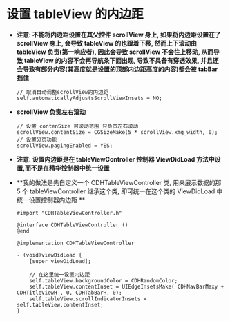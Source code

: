 # 设置 tableView 的内边距

- **注意: 不能将内边距设置在其父控件 scrollView 身上, 如果将内边距设置在了 scrollView 身上, 会导致 tableView 的也跟着下移, 然而上下滚动由 tableView 负责(第一响应者), 因此会导致 scrollView 不会往上移动, 从而导致 tableView 的内容不会再导航条下面出现, 导致不具备有穿透效果, 并且还会导致有部分内容(其高度就是设置的顶部内边距高度的内容)都会被 tabBar 挡住**

  ```objc
  // 取消自动调整scrollView的内边距
  self.automaticallyAdjustsScrollViewInsets = NO;
  ```

- **scrollView 负责左右滚动**

  ```objc
  // 设置 contenSize 可滚动范围 只负责左右滚动
  scrollView.contentSize = CGSizeMake(5 * scrollView.xmg_width, 0);
  // 设置分页功能
  scrollView.pagingEnabled = YES;
  ```


- **注意: 设置内边距是在 tableViewController 控制器 ViewDidLoad 方法中设置,而不是在精华控制器中统一设置**
- **我的做法是先自定义一个  CDHTableViewController 类, 用来展示数据的那 5 个 tableViewController 继承这个类, 即可统一在这个类的 ViewDidLoad 中统一设置控制器内边距 **

  ```objc
  #import "CDHTableViewController.h"

  @interface CDHTableViewController ()
  @end

  @implementation CDHTableViewController

  - (void)viewDidLoad {
      [super viewDidLoad];

      // 在这里统一设置内边距
      self.tableView.backgroundColor = CDHRandomColor;
      self.tableView.contentInset = UIEdgeInsetsMake( CDHNavBarMaxy + CDHTitleViewH , 0, CDHTabBarH, 0);
      self.tableView.scrollIndicatorInsets = self.tableView.contentInset;
  }
  ```
  
